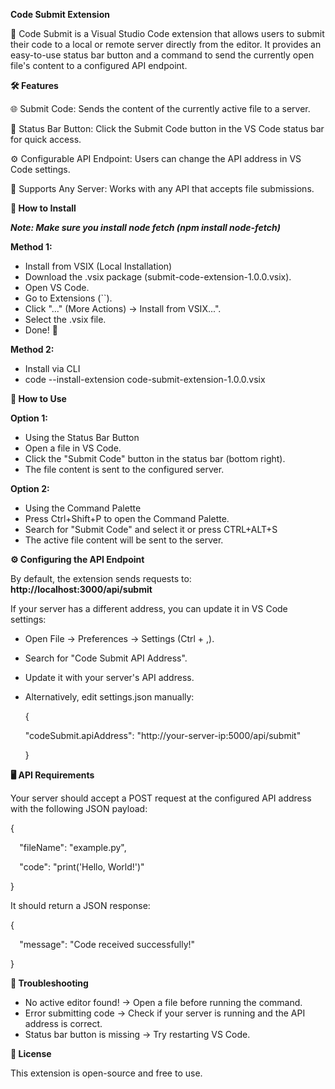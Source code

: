 **Code Submit Extension**

🚀 Code Submit is a Visual Studio Code extension that allows users to submit their code to a local or remote server directly from the editor. It provides an easy-to-use status bar button and a command to send the currently open file's content to a configured API endpoint.

**🛠 Features**

🌐 Submit Code: Sends the content of the currently active file to a server.

🔘 Status Bar Button: Click the Submit Code button in the VS Code status bar for quick access.

⚙️ Configurable API Endpoint: Users can change the API address in VS Code settings.

🎡 Supports Any Server: Works with any API that accepts file submissions.

**📌 How to Install**

***Note: Make sure you install node fetch (npm install node-fetch)***

**Method 1:** 

- Install from VSIX (Local Installation)
- Download the .vsix package (submit-code-extension-1.0.0.vsix).
- Open VS Code.
- Go to Extensions (``).
- Click "..." (More Actions) → Install from VSIX...".
- Select the .vsix file.
- Done! 🎉

**Method 2:** 

- Install via CLI
- code --install-extension code-submit-extension-1.0.0.vsix

**🚀 How to Use**

**Option 1:** 

- Using the Status Bar Button
- Open a file in VS Code.
- Click the "Submit Code" button in the status bar (bottom right).
- The file content is sent to the configured server.

**Option 2:** 

- Using the Command Palette
- Press Ctrl+Shift+P to open the Command Palette.
- Search for "Submit Code" and select it or press CTRL+ALT+S
- The active file content will be sent to the server.

**⚙️ Configuring the API Endpoint**

By default, the extension sends requests to: **http://localhost:3000/api/submit**

If your server has a different address, you can update it in VS Code settings:

- Open File → Preferences → Settings (Ctrl + ,).
- Search for "Code Submit API Address".
- Update it with your server's API address.
- Alternatively, edit settings.json manually:

  {

  "codeSubmit.apiAddress": "http://your-server-ip:5000/api/submit"

  }

**🖥️ API Requirements**

Your server should accept a POST request at the configured API address with the following JSON payload:

{

`  `"fileName": "example.py",

`  `"code": "print('Hello, World!')"

}

It should return a JSON response:

{

`  `"message": "Code received successfully!"

}

**🔧 Troubleshooting**

- No active editor found! → Open a file before running the command.
- Error submitting code → Check if your server is running and the API address is correct.
- Status bar button is missing → Try restarting VS Code.

**🐝 License**

This extension is open-source and free to use.
